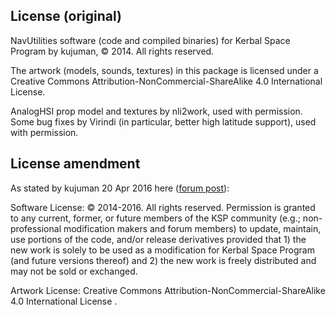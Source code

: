 ﻿## License (original)

NavUtilities software (code and compiled binaries) for Kerbal Space Program by kujuman, © 2014. All rights reserved.

The artwork (models, sounds, textures) in this package is licensed under a Creative Commons Attribution-NonCommercial-ShareAlike 4.0 International License.

AnalogHSI prop model and textures by nli2work, used with permission.
Some bug fixes by Virindi (in particular, better high latitude support), used with permission.


## License amendment

As stated by kujuman 20 Apr 2016 here ([forum post](http://forum.kerbalspaceprogram.com/index.php?/topic/77062-11-navutilities-ft-hsi-instrument-landing-system/)):

Software License: © 2014-2016. All rights reserved.
Permission is granted to any current, former, or future members of the KSP community (e.g.; non-professional modification makers and forum members) to update, maintain, use portions of the code, and/or release derivatives provided that 1) the new work is solely to be used as a modification for Kerbal Space Program (and future versions thereof) and 2) the new work is freely distributed and may not be sold or exchanged.

Artwork License: Creative Commons Attribution-NonCommercial-ShareAlike 4.0 International License .
